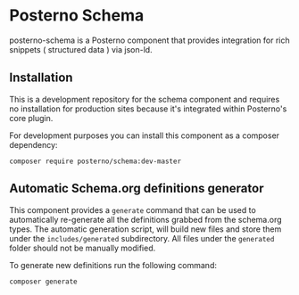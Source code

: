 # Posterno Schema
posterno-schema is a Posterno component that provides integration for rich snippets ( structured data ) via json-ld.

## Installation

This is a development repository for the schema component and requires no installation for production sites because it's integrated within Posterno's core plugin.

For development purposes you can install this component as a composer dependency:

```
composer require posterno/schema:dev-master
```

## Automatic Schema.org definitions generator

This component provides a `generate` command that can be used to automatically re-generate all the definitions grabbed from the schema.org types. The automatic generation script, will build new files and store them under the `includes/generated` subdirectory. All files under the `generated` folder should not be manually modified.

To generate new definitions run the following command:

```
composer generate
```
